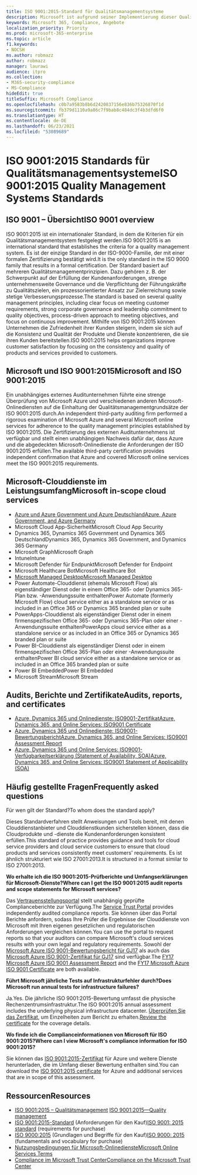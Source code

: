 ```yaml
---
title: ISO 9001:2015-Standard für Qualitätsmanagementsysteme
description: Microsoft ist aufgrund seiner Implementierung dieser Qualitätsmanagementstandards zertifiziert.
keywords: Microsoft 365, Compliance, Angebote
localization_priority: Priority
ms.prod: microsoft-365-enterprise
ms.topic: article
f1.keywords:
- NOCSH
ms.author: robmazz
author: robmazz
manager: laurawi
audience: itpro
ms.collection:
- M365-security-compliance
- MS-Compliance
hideEdit: true
titleSuffix: Microsoft Compliance
ms.openlocfilehash: c0b7a9583b8b6d2420837156e836b75326870f1d
ms.sourcegitcommit: fb379d1110a9a86c7f9bab8c484dc3f4b3dfd6f0
ms.translationtype: HT
ms.contentlocale: de-DE
ms.lasthandoff: 06/23/2021
ms.locfileid: "53089689"
---
```

# <a name="iso-90012015-quality-management-systems-standards"></a><span data-ttu-id="47a7e-104">ISO 9001:2015 Standards für Qualitätsmanagementsysteme</span><span class="sxs-lookup"><span data-stu-id="47a7e-104">ISO 9001:2015 Quality Management Systems Standards</span></span>

## <a name="iso-9001-overview"></a><span data-ttu-id="47a7e-105">ISO 9001 – Übersicht</span><span class="sxs-lookup"><span data-stu-id="47a7e-105">ISO 9001 overview</span></span>

<span data-ttu-id="47a7e-106">ISO 9001:2015 ist ein internationaler Standard, in dem die Kriterien für ein Qualitätsmanagementsystem festgelegt werden.</span><span class="sxs-lookup"><span data-stu-id="47a7e-106">ISO 9001:2015 is an international standard that establishes the criteria for a quality management system.</span></span> <span data-ttu-id="47a7e-107">Es ist der einzige Standard in der ISO-9000-Familie, der mit einer formalen Zertifizierung bestätigt wird.</span><span class="sxs-lookup"><span data-stu-id="47a7e-107">It is the only standard in the ISO 9000 family that results in a formal certification.</span></span> <span data-ttu-id="47a7e-108">Der Standard basiert auf mehreren Qualitätsmanagementprinzipien. Dazu gehören z. B. der Schwerpunkt auf der Erfüllung der Kundenanforderungen, strenge unternehmensweite Governance und die Verpflichtung der Führungskräfte zu Qualitätszielen, ein prozessorientierter Ansatz zur Zielerreichung sowie stetige Verbesserungsprozesse.</span><span class="sxs-lookup"><span data-stu-id="47a7e-108">The standard is based on several quality management principles, including clear focus on meeting customer requirements, strong corporate governance and leadership commitment to quality objectives, process-driven approach to meeting objectives, and focus on continuous improvement.</span></span> <span data-ttu-id="47a7e-109">Mithilfe von ISO 9001:2015 können Unternehmen die Zufriedenheit ihrer Kunden steigern, indem sie sich auf die Konsistenz und Qualität der Produkte und Dienste konzentrieren, die sie ihren Kunden bereitstellen.</span><span class="sxs-lookup"><span data-stu-id="47a7e-109">ISO 9001:2015 helps organizations improve customer satisfaction by focusing on the consistency and quality of products and services provided to customers.</span></span>

## <a name="microsoft-and-iso-90012015"></a><span data-ttu-id="47a7e-110">Microsoft und ISO 9001:2015</span><span class="sxs-lookup"><span data-stu-id="47a7e-110">Microsoft and ISO 9001:2015</span></span>

<span data-ttu-id="47a7e-111">Ein unabhängiges externes Auditunternehmen führte eine strenge Überprüfung von Microsoft Azure und verschiedenen anderen Microsoft-Onlinediensten auf die Einhaltung der Qualitätsmanagementgrundsätze der ISO 9001:2015 durch.</span><span class="sxs-lookup"><span data-stu-id="47a7e-111">An independent third-party auditing firm performed a rigorous examination of Microsoft Azure and several Microsoft online services for adherence to the quality management principles established by ISO 9001:2015.</span></span> <span data-ttu-id="47a7e-112">Die Zertifizierung des externen Auditunternehmens ist verfügbar und stellt einen unabhängigen Nachweis dafür dar, dass Azure und die abgedeckten Microsoft-Onlinedienste die Anforderungen der ISO 9001:2015 erfüllen.</span><span class="sxs-lookup"><span data-stu-id="47a7e-112">The available third-party certification provides independent confirmation that Azure and covered Microsoft online services meet the ISO 9001:2015 requirements.</span></span>

## <a name="microsoft-in-scope-cloud-services"></a><span data-ttu-id="47a7e-113">Microsoft-Clouddienste im Leistungsumfang</span><span class="sxs-lookup"><span data-stu-id="47a7e-113">Microsoft in-scope cloud services</span></span>

- [<span data-ttu-id="47a7e-114">Azure und Azure Government und Azure Deutschland</span><span class="sxs-lookup"><span data-stu-id="47a7e-114">Azure, Azure Government, and Azure Germany</span></span>](https://aka.ms/AzureCompliance)
- <span data-ttu-id="47a7e-115">Microsoft Cloud App-Sicherheit</span><span class="sxs-lookup"><span data-stu-id="47a7e-115">Microsoft Cloud App Security</span></span>
- <span data-ttu-id="47a7e-116">Dynamics 365, Dynamics 365 Government und Dynamics 365 Deutschland</span><span class="sxs-lookup"><span data-stu-id="47a7e-116">Dynamics 365, Dynamics 365 Government, and Dynamics 365 Germany</span></span>
- <span data-ttu-id="47a7e-117">Microsoft Graph</span><span class="sxs-lookup"><span data-stu-id="47a7e-117">Microsoft Graph</span></span>
- <span data-ttu-id="47a7e-118">Intune</span><span class="sxs-lookup"><span data-stu-id="47a7e-118">Intune</span></span>
- <span data-ttu-id="47a7e-119">Microsoft Defender für Endpunkt</span><span class="sxs-lookup"><span data-stu-id="47a7e-119">Microsoft Defender for Endpoint</span></span>
- <span data-ttu-id="47a7e-120">Microsoft Healthcare Bot</span><span class="sxs-lookup"><span data-stu-id="47a7e-120">Microsoft Healthcare Bot</span></span>
- [<span data-ttu-id="47a7e-121">Microsoft Managed Desktop</span><span class="sxs-lookup"><span data-stu-id="47a7e-121">Microsoft Managed Desktop</span></span>](/microsoft-365/managed-desktop/intro/compliance)
- <span data-ttu-id="47a7e-122">Power Automate-Clouddienst (ehemals Microsoft Flow) als eigenständiger Dienst oder in einem Office 365- oder Dynamics 365-Plan bzw. -Anwendungssuite enthalten</span><span class="sxs-lookup"><span data-stu-id="47a7e-122">Power Automate (formerly Microsoft Flow) cloud service either as a standalone service or as included in an Office 365 or Dynamics 365 branded plan or suite</span></span>
- <span data-ttu-id="47a7e-123">PowerApps-Clouddienst als eigenständiger Dienst oder in einem firmenspezifischen Office 365- oder Dynamics 365-Plan oder einer -Anwendungssuite enthalten</span><span class="sxs-lookup"><span data-stu-id="47a7e-123">PowerApps cloud service either as a standalone service or as included in an Office 365 or Dynamics 365 branded plan or suite</span></span>
- <span data-ttu-id="47a7e-124">Power BI-Clouddienst als eigenständiger Dienst oder in einem firmenspezifischen Office 365-Plan oder einer -Anwendungssuite enthalten</span><span class="sxs-lookup"><span data-stu-id="47a7e-124">Power BI cloud service either as a standalone service or as included in an Office 365 branded plan or suite</span></span>
- <span data-ttu-id="47a7e-125">Power BI Embedded</span><span class="sxs-lookup"><span data-stu-id="47a7e-125">Power BI Embedded</span></span>
- <span data-ttu-id="47a7e-126">Microsoft Stream</span><span class="sxs-lookup"><span data-stu-id="47a7e-126">Microsoft Stream</span></span>

## <a name="audits-reports-and-certificates"></a><span data-ttu-id="47a7e-127">Audits, Berichte und Zertifikate</span><span class="sxs-lookup"><span data-stu-id="47a7e-127">Audits, reports, and certificates</span></span>

- [<span data-ttu-id="47a7e-128">Azure, Dynamics 365 und Onlinedienste: ISO9001-Zertifikat</span><span class="sxs-lookup"><span data-stu-id="47a7e-128">Azure, Dynamics 365, and Online Services: ISO9001 Certificate</span></span>](https://aka.ms/azureiso9001cert)
- [<span data-ttu-id="47a7e-129">Azure, Dynamics 365 und Onlinedienste: ISO9001-Bewertungsbericht</span><span class="sxs-lookup"><span data-stu-id="47a7e-129">Azure, Dynamics 365, and Online Services: ISO9001 Assessment Report</span></span>](https://aka.ms/azureiso9001report)
- [<span data-ttu-id="47a7e-130">Azure, Dynamics 365 und Online Services: ISO9001-Verfügbarkeitserklärung (Statement of Availability, SOA)</span><span class="sxs-lookup"><span data-stu-id="47a7e-130">Azure, Dynamics 365, and Online Services: ISO9001 Statement of Applicability (SOA)</span></span>](https://aka.ms/azureiso9001soa)

## <a name="frequently-asked-questions"></a><span data-ttu-id="47a7e-131">Häufig gestellte Fragen</span><span class="sxs-lookup"><span data-stu-id="47a7e-131">Frequently asked questions</span></span>

<span data-ttu-id="47a7e-132">Für wen gilt der Standard?</span><span class="sxs-lookup"><span data-stu-id="47a7e-132">To whom does the standard apply?</span></span>

<span data-ttu-id="47a7e-133">Dieses Standardverfahren stellt Anweisungen und Tools bereit, mit denen Clouddienstanbieter und Clouddienstkunden sicherstellen können, dass die Cloudprodukte und -dienste die Kundenanforderungen konsistent erfüllen.</span><span class="sxs-lookup"><span data-stu-id="47a7e-133">This standard of practice provides guidance and tools for cloud service providers and cloud service customers to ensure that cloud products and services consistently meet customers' requirements.</span></span> <span data-ttu-id="47a7e-134">Es ist ähnlich strukturiert wie ISO 27001:2013.</span><span class="sxs-lookup"><span data-stu-id="47a7e-134">It is structured in a format similar to ISO 27001:2013.</span></span>

<span data-ttu-id="47a7e-135">**Wo erhalte ich die ISO 9001:2015-Prüfberichte und Umfangserklärungen für Microsoft-Dienste?**</span><span class="sxs-lookup"><span data-stu-id="47a7e-135">**Where can I get the ISO 9001:2015 audit reports and scope statements for Microsoft services?**</span></span>

<span data-ttu-id="47a7e-136">Das [Vertrauensstellungsportal](/microsoft-365/compliance/get-started-with-service-trust-portal) stellt unabhängig geprüfte Complianceberichte zur Verfügung.</span><span class="sxs-lookup"><span data-stu-id="47a7e-136">The [Service Trust Portal](/microsoft-365/compliance/get-started-with-service-trust-portal) provides independently audited compliance reports.</span></span> <span data-ttu-id="47a7e-137">Sie können über das Portal Berichte anfordern, sodass Ihre Prüfer die Ergebnisse der Clouddienste von Microsoft mit Ihren eigenen gesetzlichen und regulatorischen Anforderungen vergleichen können.</span><span class="sxs-lookup"><span data-stu-id="47a7e-137">You can use the portal to request reports so that your auditors can compare Microsoft's cloud services results with your own legal and regulatory requirements.</span></span> <span data-ttu-id="47a7e-138">Sowohl der [Microsoft Azure ISO 9001-Bewertungsbericht für GJ17](https://www.microsoft.com/?ref=aka) als auch das [Microsoft Azure ISO 9001-Zertifikat für GJ17](https://www.microsoft.com/?ref=aka) sind verfügbar.</span><span class="sxs-lookup"><span data-stu-id="47a7e-138">The [FY17 Microsoft Azure ISO 9001 Assessment Report](https://www.microsoft.com/?ref=aka) and the [FY17 Microsoft Azure ISO 9001 Certificate](https://www.microsoft.com/?ref=aka) are both available.</span></span>

<span data-ttu-id="47a7e-139">**Führt Microsoft jährliche Tests auf Infrastrukturfehler durch?**</span><span class="sxs-lookup"><span data-stu-id="47a7e-139">**Does Microsoft run annual tests for infrastructure failures?**</span></span>

<span data-ttu-id="47a7e-140">Ja.</span><span class="sxs-lookup"><span data-stu-id="47a7e-140">Yes.</span></span> <span data-ttu-id="47a7e-141">Die jährliche ISO 9001:2015-Bewertung umfasst die physische Rechenzentrumsinfrastruktur.</span><span class="sxs-lookup"><span data-stu-id="47a7e-141">The ISO 9001:2015 annual assessment includes the underlying physical infrastructure datacenter.</span></span> <span data-ttu-id="47a7e-142">[Überprüfen Sie das Zertifikat](https://www.microsoft.com/?ref=aka), um Einzelheiten zum Bericht zu erhalten.</span><span class="sxs-lookup"><span data-stu-id="47a7e-142">[Review the certificate](https://www.microsoft.com/?ref=aka) for the coverage details.</span></span>

<span data-ttu-id="47a7e-143">**Wo finde ich die Complianceinformationen von Microsoft für ISO 9001:2015?**</span><span class="sxs-lookup"><span data-stu-id="47a7e-143">**Where can I view Microsoft's compliance information for ISO 9001:2015?**</span></span>

<span data-ttu-id="47a7e-144">Sie können das [ISO 9001:2015-Zertifikat](https://www.microsoft.com/?ref=aka) für Azure und weitere Dienste herunterladen, die im Umfang dieser Bewertung enthalten sind.</span><span class="sxs-lookup"><span data-stu-id="47a7e-144">You can download the [ISO 9001:2015 certificate](https://www.microsoft.com/?ref=aka) for Azure and additional services that are in scope of this assessment.</span></span>

## <a name="resources"></a><span data-ttu-id="47a7e-145">Ressourcen</span><span class="sxs-lookup"><span data-stu-id="47a7e-145">Resources</span></span>

- <span data-ttu-id="47a7e-146">[ISO 9001:2015 – Qualitätsmanagement](https://www.iso.org/iso-9001-quality-management.html) </span><span class="sxs-lookup"><span data-stu-id="47a7e-146">[ISO 9001:2015—Quality management](https://www.iso.org/iso-9001-quality-management.html)</span></span>
- <span data-ttu-id="47a7e-147">[ISO 9001:2015-Standard](https://www.iso.org/standard/62085.html) (Anforderungen für den Kauf)</span><span class="sxs-lookup"><span data-stu-id="47a7e-147">[ISO 9001: 2015 standard](https://www.iso.org/standard/62085.html) (requirements for purchase)</span></span>
- <span data-ttu-id="47a7e-148">[ISO 9000:2015](https://www.iso.org/standard/45481.html) (Grundlagen und Begriffe für den Kauf)</span><span class="sxs-lookup"><span data-stu-id="47a7e-148">[ISO 9000: 2015](https://www.iso.org/standard/45481.html) (fundamentals and vocabulary for purchase)</span></span>
- [<span data-ttu-id="47a7e-149">Nutzungsbedingungen für Microsoft-Onlinedienste</span><span class="sxs-lookup"><span data-stu-id="47a7e-149">Microsoft Online Services Terms</span></span>](https://aka.ms/Online-Services-Terms)
- [<span data-ttu-id="47a7e-150">Compliance im Microsoft Trust Center</span><span class="sxs-lookup"><span data-stu-id="47a7e-150">Compliance on the Microsoft Trust Center</span></span>](https://www.microsoft.com/trust-center/compliance/compliance-overview)
